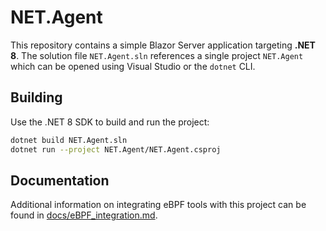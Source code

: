 # NET.Agent

This repository contains a simple Blazor Server application targeting **.NET 8**. The solution file `NET.Agent.sln` references a single project `NET.Agent` which can be opened using Visual Studio or the `dotnet` CLI.

## Building

Use the .NET 8 SDK to build and run the project:

```bash
dotnet build NET.Agent.sln
dotnet run --project NET.Agent/NET.Agent.csproj
```

## Documentation

Additional information on integrating eBPF tools with this project can be found in [docs/eBPF_integration.md](docs/eBPF_integration.md).
